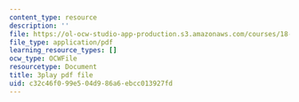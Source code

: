 ```yaml
---
content_type: resource
description: ''
file: https://ol-ocw-studio-app-production.s3.amazonaws.com/courses/18-01sc-single-variable-calculus-fall-2010/c32c46f099e504d986a6ebcc013927fd_hjZhPczMkL4.pdf
file_type: application/pdf
learning_resource_types: []
ocw_type: OCWFile
resourcetype: Document
title: 3play pdf file
uid: c32c46f0-99e5-04d9-86a6-ebcc013927fd
---
```

